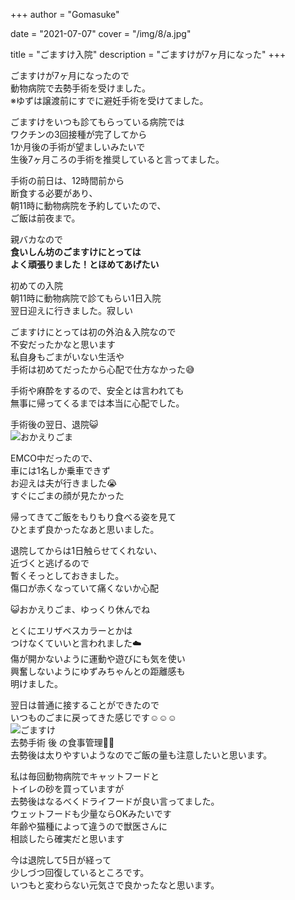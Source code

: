 +++
author = "Gomasuke"

date = "2021-07-07"
cover = "/img/8/a.jpg"

title = "ごますけ入院"
description = "ごますけが7ヶ月になった"
+++

ごますけが7ヶ月になったので  
動物病院で去勢手術を受けました。  
※ゆずは譲渡前にすでに避妊手術を受けてました。  
  
ごますけをいつも診てもらっている病院では  
ワクチンの3回接種が完了してから  
1か月後の手術が望ましいみたいで  
生後7ヶ月ころの手術を推奨していると言ってました。  
  
手術の前日は、12時間前から  
断食する必要があり、  
朝11時に動物病院を予約していたので、  
ご飯は前夜まで。  
  
親バカなので  
**食いしん坊のごますけにとっては**  
**よく頑張りました！とほめてあげたい**   

  
初めての入院  
朝11時に動物病院で診てもらい1日入院  
翌日迎えに行きました。寂しい  
  
ごますけにとっては初の外泊＆入院なので  
不安だったかなと思います  
私自身もごまがいない生活や  
手術は初めてだったから心配で仕方なかった😅  
  
手術や麻酔をするので、安全とは言われても  
無事に帰ってくるまでは本当に心配でした。  
  
手術後の翌日、退院😺  
![おかえりごま](/img/8/b.jpg)  

EMCO中だったので、  
車には1名しか乗車できず  
お迎えは夫が行きました😭  
すぐにごまの顔が見たかった  
  
帰ってきてご飯をもりもり食べる姿を見て  
ひとまず良かったなあと思いました。  
  
  
退院してからは1日触らせてくれない、  
近づくと逃げるので  
暫くそっとしておきました。  
傷口が赤くなっていて痛くないか心配  

  
😺おかえりごま、ゆっくり休んでね  
  
とくにエリザベスカラーとかは  
つけなくていいと言われました☁️  
傷が開かないように運動や遊びにも気を使い  
興奮しないようにゆずみちゃんとの距離感も  
明けました。  
  

翌日は普通に接することができたので  
いつものごまに戻ってきた感じです☺️☺️☺️  
![ごますけ](/img/8/c.jpg)    
去勢手術 後 の食事管理🧑‍🔬  
去勢後は太りやすいようなのでご飯の量も注意したいと思います。  
  
私は毎回動物病院でキャットフードと  
トイレの砂を買っていますが  
去勢後はなるべくドライフードが良い言ってました。  
ウェットフードも少量ならOKみたいです  
年齢や猫種によって違うので獣医さんに  
相談したら確実だと思います  
  
今は退院して5日が経って  
少しづつ回復しているところです。  
いつもと変わらない元気さで良かったなと思います。  


